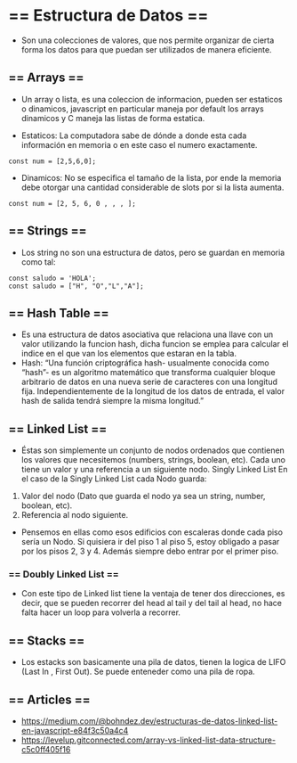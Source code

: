 # == Estructura de Datos ==

- Son una colecciones de valores, que nos permite organizar de cierta forma los datos para que puedan ser utilizados de manera eficiente.

## == Arrays ==

- Un array o lista, es una coleccion de informacion, pueden ser estaticos o dinamicos, javascript en particular maneja por default los arrays dinamicos y C maneja las listas de forma estatica.

- Estaticos: La computadora sabe de dónde a donde esta cada información en memoria o en este caso el numero exactamente.

```
const num = [2,5,6,0];
```

- Dinamicos: No se especifica el tamaño de la lista, por ende la memoria debe otorgar una cantidad considerable de slots
  por si la lista aumenta.

```
const num = [2, 5, 6, 0 , , , ];
```

## == Strings ==

- Los string no son una estructura de datos, pero se guardan en memoria como tal:

```
const saludo = 'HOLA';
const saludo = ["H", "O","L","A"];
```

## == Hash Table ==

- Es una estructura de datos asociativa que relaciona una llave con un valor utilizando la funcion hash, dicha funcion se emplea para calcular el indice en el que van los elementos que estaran en la tabla.
- Hash: “Una función criptográfica hash- usualmente conocida como “hash”- es un algoritmo matemático que transforma cualquier bloque arbitrario de datos en una nueva serie de caracteres con una longitud fija. Independientemente de la longitud de los datos de entrada, el valor hash de salida tendrá siempre la misma longitud.”

## == Linked List ==

- Éstas son simplemente un conjunto de nodos ordenados que contienen los valores que necesitemos (numbers, strings, boolean, etc). Cada uno tiene un valor y una referencia a un siguiente nodo. Singly Linked List
  En el caso de la Singly Linked List cada Nodo guarda:

1. Valor del nodo (Dato que guarda el nodo ya sea un string, number, boolean, etc).
2. Referencia al nodo siguiente.

- Pensemos en ellas como esos edificios con escaleras donde cada piso sería un Nodo. Si quisiera ir del piso 1 al piso 5, estoy obligado a pasar por los pisos 2, 3 y 4. Además siempre debo entrar por el primer piso.

### == Doubly Linked List ==

- Con este tipo de Linked list tiene la ventaja de tener dos direcciones, es decir, que se pueden recorrer del head al tail y del tail al head, no hace falta hacer un loop para volverla a recorrer.

## == Stacks ==

- Los estacks son basicamente una pila de datos, tienen la logica de LIFO (Last In , First Out).
  Se puede enteneder como una pila de ropa.

## == Articles ==

- https://medium.com/@bohndez.dev/estructuras-de-datos-linked-list-en-javascript-e84f3c50a4c4
- https://levelup.gitconnected.com/array-vs-linked-list-data-structure-c5c0ff405f16
